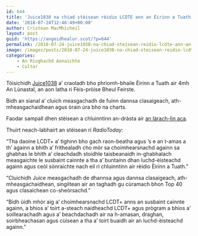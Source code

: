 ```yaml
---
id: 644
title: 'Juice1038 na chiad stèisean rèidio LCDTE ann an Èirinn a Tuath'
date: '2018-07-24T12:46:49+00:00'
author: Crìstean MacMhìcheil
layout: post
guid: 'https://angeidhealur.scot/?p=644'
permalink: /2018-07-24-juice1038-na-chiad-steisean-reidio-lcdte-ann-an-eirinn-a-tuath/
image: /images/posts/2018-07-24-juice1038-na-chiad-steisean-reidio-lcdte-ann-an-eirinn-a-tuath.webp
categories:
    - An Rìoghachd Aonaichte
    - Cultar
---
```


Tòisichidh [Juice1038](http://juicebelfast.com/) a’ craoladh bho phrìomh-bhaile Èirinn a Tuath air 4mh An Lùnastal, an aon latha ri Fèis-pròise Bheul Feirste.

Bidh an sianal a’ cluich measgachadh de fuinn dannsa clasaigeach, ath-mheasgachaidhean agus òrain ùra bho na charts.

Faodar sampall dhen stèisean a chluinntinn an-dràsta air [an làrach-lìn aca](http://juicebelfast.com/).

Thuirt neach-labhairt an stèisean ri *RadioToday*:

“Tha daoine LCDT+ a’ tighinn bho gach raon-beatha agus ’s e an t-amas a th’ againn a bhith a’ frithealadh cho mòr sa choimhearsnachd againn sa ghabhas le bhith a’ cleachdadh stoidhle taisbeanaidh in-ghabhalach measgaichte le susbaint cainnte a tha a’ buntainn dhan luchd-èisteachd againn agus ceòl sònraichte nach eil ri chluinntinn air rèidio Èirinn a Tuath.”

“Cluichidh Juice measgachadh de dhannsa agus dannsa clasaigeach, ath-mheasgachaidhean, singiltean air an taghadh gu cùramach bhon Top 40 agus clasaichean co-sheòrsachd.”

“Bidh ùidh mhòr aig a’ choimhearsnachd LCDT+ anns an susbaint cainnte againn, a bhios a’ toirt a-steach naidheachd LCDT+ agus prògram a bhios a’ soillearachadh agus a’ beachdachadh air na h-amasan, draghan, soirbheachasan agus cùisean a tha a’ toirt buaidh air an luchd-èisteachd againn.”
